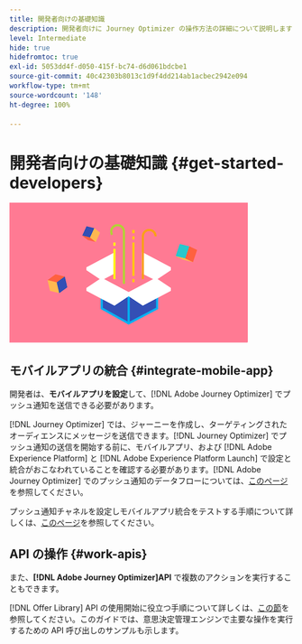 ```yaml
---
title: 開発者向けの基礎知識
description: 開発者向けに Journey Optimizer の操作方法の詳細について説明します
level: Intermediate
hide: true
hidefromtoc: true
exl-id: 5053dd4f-d050-415f-bc74-d6d061bdcbe1
source-git-commit: 40c42303b8013c1d9f4dd214ab1acbec2942e094
workflow-type: tm+mt
source-wordcount: '148'
ht-degree: 100%

---
```


# 開発者向けの基礎知識 {#get-started-developers}

![開発者](assets/do-not-localize/user-3.png)

## モバイルアプリの統合 {#integrate-mobile-app}

開発者は、**モバイルアプリを設定**&#x200B;して、[!DNL Adobe Journey Optimizer] でプッシュ通知を送信できる必要があります。

[!DNL Journey Optimizer] では、ジャーニーを作成し、ターゲティングされたオーディエンスにメッセージを送信できます。[!DNL Journey Optimizer] でプッシュ通知の送信を開始する前に、モバイルアプリ、および [!DNL Adobe Experience Platform] と [!DNL Adobe Experience Platform Launch] で設定と統合がおこなわれていることを確認する必要があります。[!DNL Adobe Journey Optimizer] でのプッシュ通知のデータフローについては、[このページ](../../configuration/push-gs.md)を参照してください。

プッシュ通知チャネルを設定しモバイルアプリ統合をテストする手順について詳しくは、[このページ](../../configuration/push-configuration.md)を参照してください。

## API の操作 {#work-apis}

また、**[!DNL Adobe Journey Optimizer]API** で複数のアクションを実行することもできます。

[!DNL Offer Library] API の使用開始に役立つ手順について詳しくは、[この節](../../offers/api-reference/getting-started.md)を参照してください。このガイドでは、意思決定管理エンジンで主要な操作を実行するための API 呼び出しのサンプルも示します。
